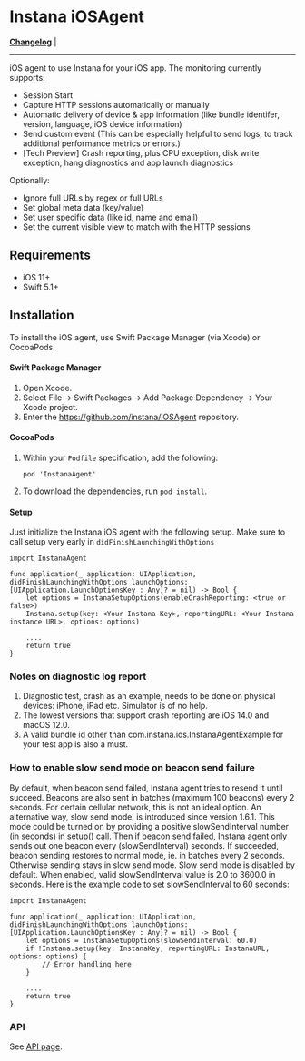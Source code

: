 # Instana iOSAgent

**[Changelog](https://github.com/instana/iOSAgent/blob/master/Changelog.md)** |

---

iOS agent to use Instana for your iOS app. The monitoring currently supports:

- Session Start
- Capture HTTP sessions automatically or manually
- Automatic delivery of device & app information (like bundle identifer, version, language, iOS device information)
- Send custom event (This can be especially helpful to send logs, to track additional performance metrics or errors.)
- [Tech Preview] Crash reporting, plus CPU exception, disk write exception, hang diagnostics and app launch diagnostics

Optionally:
- Ignore full URLs by regex or full URLs
- Set global meta data (key/value)
- Set user specific data (like id, name and email)
- Set the current visible view to match with the HTTP sessions  

## Requirements
- iOS 11+
- Swift 5.1+

## Installation

To install the iOS agent, use Swift Package Manager (via Xcode) or CocoaPods.

#### Swift Package Manager

1. Open Xcode.
2. Select File -> Swift Packages -> Add Package Dependency -> Your Xcode project.
3. Enter the https://github.com/instana/iOSAgent repository.

#### CocoaPods

1. Within your `Podfile` specification, add the following:

   `pod 'InstanaAgent'`

2. To download the dependencies, run `pod install`.

#### Setup
Just initialize the Instana iOS agent with the following setup. Make sure to call setup very early in `didFinishLaunchingWithOptions`

```
import InstanaAgent

func application(_ application: UIApplication, didFinishLaunchingWithOptions launchOptions: [UIApplication.LaunchOptionsKey : Any]? = nil) -> Bool {
    let options = InstanaSetupOptions(enableCrashReporting: <true or false>)
	Instana.setup(key: <Your Instana Key>, reportingURL: <Your Instana instance URL>, options: options)

	....
	return true
}
```

### Notes on diagnostic log report

1. Diagnostic test, crash as an example, needs to be done on physical devices: iPhone, iPad etc. Simulator is of no help.
2. The lowest versions that support crash reporting are iOS 14.0 and macOS 12.0.
3. A valid bundle id other than com.instana.ios.InstanaAgentExample for your test app is also a must.

### How to enable slow send mode on beacon send failure

By default, when beacon send failed, Instana agent tries to resend it until succeed. Beacons are also sent in batches (maximum 100 beacons) every 2 seconds. For certain cellular network, this is not an ideal option.
An alternative way, slow send mode, is introduced since version 1.6.1. This mode could be turned on by providing a positive slowSendInterval number (in seconds) in setup() call. Then if beacon send failed, Instana agent only sends out one beacon every \(slowSendInterval) seconds. If succeeded, beacon sending restores to normal mode, ie. in batches every 2 seconds. Otherwise sending stays in slow send mode.
Slow send mode is disabled by default. When enabled, valid slowSendInterval value is 2.0 to 3600.0 in seconds. Here is the example code to set slowSendInterval to 60 seconds:

```
import InstanaAgent

func application(_ application: UIApplication, didFinishLaunchingWithOptions launchOptions: [UIApplication.LaunchOptionsKey : Any]? = nil) -> Bool {
    let options = InstanaSetupOptions(slowSendInterval: 60.0)
    if !Instana.setup(key: InstanaKey, reportingURL: InstanaURL, options: options) {
        // Error handling here
    }

    ....
    return true
}
```

### API

See [API page](https://www.ibm.com/docs/en/instana-observability/current?topic=monitoring-ios-api#instana-ios-agent-api).

